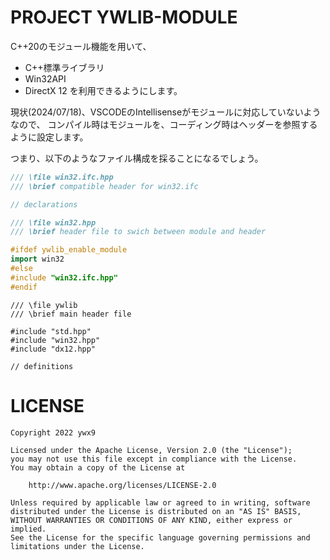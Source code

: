 # PROJECT YWLIB-MODULE

C++20のモジュール機能を用いて、
- C++標準ライブラリ
- Win32API
- DirectX 12
を利用できるようにします。

現状(2024/07/18)、VSCODEのIntellisenseがモジュールに対応していないようなので、
コンパイル時はモジュールを、コーディング時はヘッダーを参照するように設定します。

つまり、以下のようなファイル構成を採ることになるでしょう。

```cpp:win32.ifc.hpp
/// \file win32.ifc.hpp
/// \brief compatible header for win32.ifc

// declarations
```

```cpp:win32.hpp
/// \file win32.hpp
/// \brief header file to swich between module and header

#ifdef ywlib_enable_module
import win32
#else
#include "win32.ifc.hpp"
#endif
```

```cpp:ywlib
/// \file ywlib
/// \brief main header file

#include "std.hpp"
#include "win32.hpp"
#include "dx12.hpp"

// definitions
```

# LICENSE

```
Copyright 2022 ywx9

Licensed under the Apache License, Version 2.0 (the "License");
you may not use this file except in compliance with the License.
You may obtain a copy of the License at

    http://www.apache.org/licenses/LICENSE-2.0

Unless required by applicable law or agreed to in writing, software
distributed under the License is distributed on an "AS IS" BASIS,
WITHOUT WARRANTIES OR CONDITIONS OF ANY KIND, either express or implied.
See the License for the specific language governing permissions and
limitations under the License.
```
